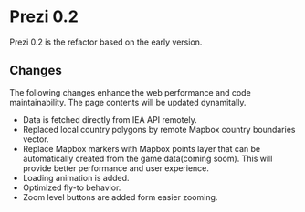 # Prezi 0.2

Prezi 0.2 is the refactor based on the early version.

## Changes

The following changes enhance the web performance and code maintainability. The page contents will be updated dynamitally.

- Data is fetched directly from IEA API remotely.
- Replaced local country polygons by remote Mapbox country boundaries vector.
- Replace Mapbox markers with Mapbox points layer that can be automatically created from the game data(coming soom). This will provide better performance and user experience.
- Loading animation is added.
- Optimized fly-to behavior.
- Zoom level buttons are added form easier zooming.
